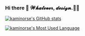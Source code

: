 ### Hi there 👋 𝓦𝓱𝓪𝓽𝓮𝓿𝓮𝓻, 𝓭𝓮𝓼𝓲𝓰𝓷.👻🧬

[![kaminorse's GitHub stats](https://github-readme-stats.vercel.app/api?username=kaminorse&show_icons=true&theme=dracula)](https://github.com/kaminorse?tab=repositories)

[![kaminorse's Most Used Language](https://github-readme-stats.vercel.app/api/top-langs/?username=kaminorse&theme=dracula)](https://github.com/kaminorse?tab=repositories)
